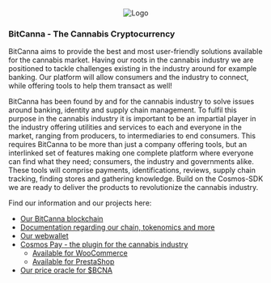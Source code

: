 <br/>
<p align="center">
  <img src="https://github.com/BitCannaGlobal/.github/assets/1071490/b5a5dcf8-2dcf-48ea-9b7e-63b4ef5821c1" alt="Logo">

  <h3>BitCanna - The Cannabis Cryptocurrency</h3>

  <p>
    BitCanna aims to provide the best and most user-friendly solutions available for the cannabis market. Having our roots in the cannabis industry we are positioned to tackle challenges existing in the industry around for example banking. Our platform will allow consumers and the industry to connect, while offering tools to help them transact as well!   
    
BitCanna has been found by and for the cannabis industry to solve issues around banking, identity and supply chain management. To fulfil this purpose in the cannabis industry it is important to be an impartial player in the industry offering utilities and services to each and everyone in the market, ranging from producers, to intermediaries to end consumers. This requires BitCanna to be more than just a company offering tools, but an interlinked set of features making one complete platform where everyone can find what they need; consumers, the industry and governments alike. These tools will comprise payments, identifications, reviews, supply chain tracking, finding stores and gathering knowledge. Build on the Cosmos-SDK we are ready to deliver the products to revolutionize the cannabis industry.
    <br/>
 

Find our information and our projects here:
* [Our BitCanna blockchain](https://github.com/BitCannaGlobal/bcna)
* [Documentation regarding our chain, tokenomics and more](https://docs.bitcanna.io/)
* [Our webwallet](https://github.com/BitCannaGlobal/WeedWallet)
* [Cosmos Pay - the plugin for the cannabis industry](https://commerce.bitcanna.io/)
  * [Available for WooCommerce](https://wordpress.org/plugins/cosmos-pay/) 
  * [Available for PrestaShop](https://github.com/BitCannaGlobal/cosmospay-prestashop)   
* [Our price oracle for $BCNA](https://github.com/BitCannaGlobal/BCNAracle)
